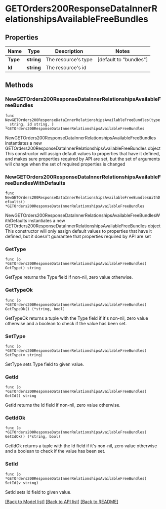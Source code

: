 # GETOrders200ResponseDataInnerRelationshipsAvailableFreeBundles

## Properties

Name | Type | Description | Notes
------------ | ------------- | ------------- | -------------
**Type** | **string** | The resource&#39;s type | [default to "bundles"]
**Id** | **string** | The resource&#39;s id | 

## Methods

### NewGETOrders200ResponseDataInnerRelationshipsAvailableFreeBundles

`func NewGETOrders200ResponseDataInnerRelationshipsAvailableFreeBundles(type_ string, id string, ) *GETOrders200ResponseDataInnerRelationshipsAvailableFreeBundles`

NewGETOrders200ResponseDataInnerRelationshipsAvailableFreeBundles instantiates a new GETOrders200ResponseDataInnerRelationshipsAvailableFreeBundles object
This constructor will assign default values to properties that have it defined,
and makes sure properties required by API are set, but the set of arguments
will change when the set of required properties is changed

### NewGETOrders200ResponseDataInnerRelationshipsAvailableFreeBundlesWithDefaults

`func NewGETOrders200ResponseDataInnerRelationshipsAvailableFreeBundlesWithDefaults() *GETOrders200ResponseDataInnerRelationshipsAvailableFreeBundles`

NewGETOrders200ResponseDataInnerRelationshipsAvailableFreeBundlesWithDefaults instantiates a new GETOrders200ResponseDataInnerRelationshipsAvailableFreeBundles object
This constructor will only assign default values to properties that have it defined,
but it doesn't guarantee that properties required by API are set

### GetType

`func (o *GETOrders200ResponseDataInnerRelationshipsAvailableFreeBundles) GetType() string`

GetType returns the Type field if non-nil, zero value otherwise.

### GetTypeOk

`func (o *GETOrders200ResponseDataInnerRelationshipsAvailableFreeBundles) GetTypeOk() (*string, bool)`

GetTypeOk returns a tuple with the Type field if it's non-nil, zero value otherwise
and a boolean to check if the value has been set.

### SetType

`func (o *GETOrders200ResponseDataInnerRelationshipsAvailableFreeBundles) SetType(v string)`

SetType sets Type field to given value.


### GetId

`func (o *GETOrders200ResponseDataInnerRelationshipsAvailableFreeBundles) GetId() string`

GetId returns the Id field if non-nil, zero value otherwise.

### GetIdOk

`func (o *GETOrders200ResponseDataInnerRelationshipsAvailableFreeBundles) GetIdOk() (*string, bool)`

GetIdOk returns a tuple with the Id field if it's non-nil, zero value otherwise
and a boolean to check if the value has been set.

### SetId

`func (o *GETOrders200ResponseDataInnerRelationshipsAvailableFreeBundles) SetId(v string)`

SetId sets Id field to given value.



[[Back to Model list]](../README.md#documentation-for-models) [[Back to API list]](../README.md#documentation-for-api-endpoints) [[Back to README]](../README.md)


